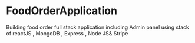 # FoodOrderApplication

Building food order full stack application including Admin panel using stack of reactJS , MongoDB , Express , Node JS& Stripe
